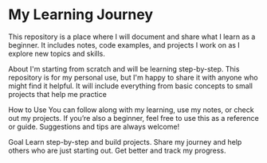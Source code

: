 # My Learning Journey
This repository is a place where I will document and share what I learn as a beginner. It includes notes, code examples, and projects I work on as I explore new topics and skills.

About
I'm starting from scratch and will be learning step-by-step. This repository is for my personal use, but I'm happy to share it with anyone who might find it helpful. It will include everything from basic concepts to small projects that help me practice

How to Use
You can follow along with my learning, use my notes, or check out my projects. If you’re also a beginner, feel free to use this as a reference or guide. Suggestions and tips are always welcome!

Goal
Learn step-by-step and build projects.
Share my journey and help others who are just starting out.
Get better and track my progress.
